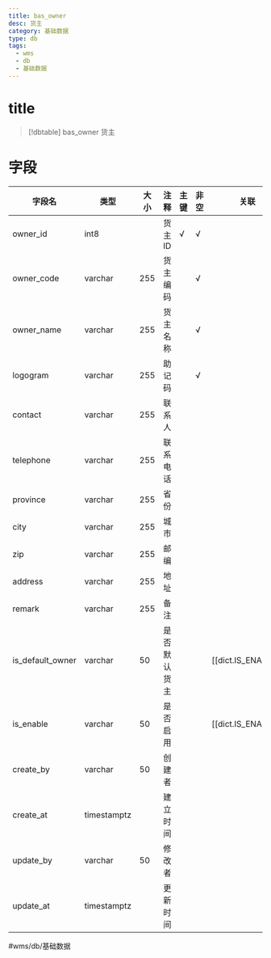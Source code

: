 ```yaml
---
title: bas_owner
desc: 货主
category: 基础数据
type: db
tags:
  - wms
  - db
  - 基础数据
---
```


# title
>[!dbtable] bas_owner
> 货主

# 字段
| 字段名 | 类型 | 大小 | 注释 | 主键 | 非空 | 关联 |
| --- | --- | --- | --- | --- | --- | --- |
| owner_id | int8 |  | 货主ID | √ | √ |  |
| owner_code | varchar | 255 | 货主编码 |  | √ |  |
| owner_name | varchar | 255 | 货主名称 |  | √ |  |
| logogram | varchar | 255 | 助记码 |  | √ |  |
| contact | varchar | 255 | 联系人 |  |  |  |
| telephone | varchar | 255 | 联系电话 |  |  |  |
| province | varchar | 255 | 省份 |  |  |  |
| city | varchar | 255 | 城市 |  |  |  |
| zip | varchar | 255 | 邮编 |  |  |  |
| address | varchar | 255 | 地址 |  |  |  |
| remark | varchar | 255 | 备注 |  |  |  |
| is_default_owner | varchar | 50 | 是否默认货主 |  |  | [[dict.IS_ENABLE]] |
| is_enable | varchar | 50 | 是否启用 |  |  | [[dict.IS_ENABLE]] |
| create_by | varchar | 50 | 创建者 |  |  |  |
| create_at | timestamptz |  | 建立时间 |  |  |  |
| update_by | varchar | 50 | 修改者 |  |  |  |
| update_at | timestamptz |  | 更新时间 |  |  |  |
#wms/db/基础数据
